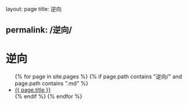layout: page
title: 逆向

permalink: /逆向/
---
# 逆向

<ul>
  {% for page in site.pages %}
    {% if page.path contains "逆向/" and page.path contains ".md" %}
      <li><a href="{{ page.url }}">{{ page.title }}</a></li>
    {% endif %}
  {% endfor %}
</ul>
